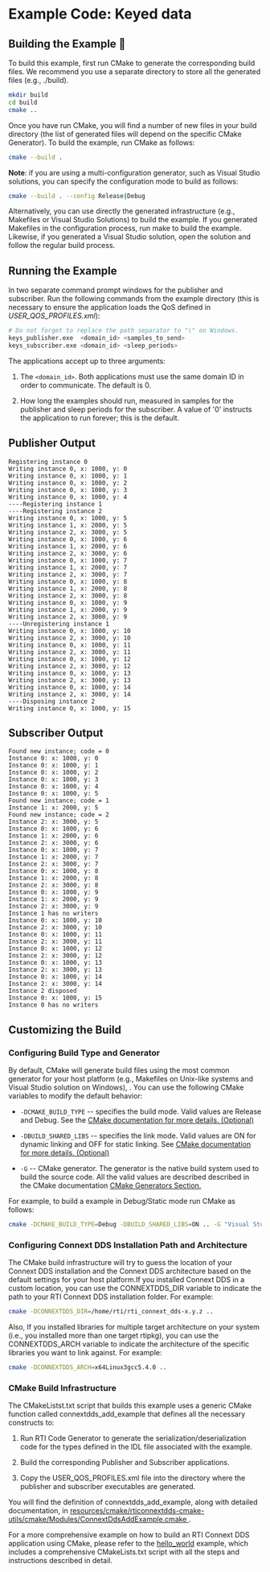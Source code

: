 # Example Code: Keyed data

## Building the Example :wrench:

To build this example, first run CMake to generate the corresponding build
files. We recommend you use a separate directory to store all the generated
files (e.g., ./build).

```sh
mkdir build
cd build
cmake ..
```

Once you have run CMake, you will find a number of new files in your build
directory (the list of generated files will depend on the specific CMake
Generator). To build the example, run CMake as follows:

```sh
cmake --build .
```

**Note**: if you are using a multi-configuration generator, such as Visual
Studio solutions, you can specify the configuration mode to build as follows:

```sh
cmake --build . --config Release|Debug
```

Alternatively, you can use directly the generated infrastructure (e.g.,
Makefiles or Visual Studio Solutions) to build the example. If you generated
Makefiles in the configuration process, run make to build the example. Likewise,
if you generated a Visual Studio solution, open the solution and follow the
regular build process.

## Running the Example

In two separate command prompt windows for the publisher and subscriber. Run the
following commands from the example directory (this is necessary to ensure the
application loads the QoS defined in *USER_QOS_PROFILES.xml*):

```sh
# Do not forget to replace the path separator to "\" on Windows.
keys_publisher.exe  <domain_id> <samples_to_send>
keys_subscriber.exe <domain_id> <sleep_periods>
```

The applications accept up to three arguments:

1.  The `<domain_id>`. Both applications must use the same domain ID in order to
    communicate. The default is 0.

2.  How long the examples should run, measured in samples for the publisher and
    sleep periods for the subscriber. A value of '0' instructs the application
    to run forever; this is the default.

## Publisher Output

```plaintext
Registering instance 0
Writing instance 0, x: 1000, y: 0
Writing instance 0, x: 1000, y: 1
Writing instance 0, x: 1000, y: 2
Writing instance 0, x: 1000, y: 3
Writing instance 0, x: 1000, y: 4
----Registering instance 1
----Registering instance 2
Writing instance 0, x: 1000, y: 5
Writing instance 1, x: 2000, y: 5
Writing instance 2, x: 3000, y: 5
Writing instance 0, x: 1000, y: 6
Writing instance 1, x: 2000, y: 6
Writing instance 2, x: 3000, y: 6
Writing instance 0, x: 1000, y: 7
Writing instance 1, x: 2000, y: 7
Writing instance 2, x: 3000, y: 7
Writing instance 0, x: 1000, y: 8
Writing instance 1, x: 2000, y: 8
Writing instance 2, x: 3000, y: 8
Writing instance 0, x: 1000, y: 9
Writing instance 1, x: 2000, y: 9
Writing instance 2, x: 3000, y: 9
----Unregistering instance 1
Writing instance 0, x: 1000, y: 10
Writing instance 2, x: 3000, y: 10
Writing instance 0, x: 1000, y: 11
Writing instance 2, x: 3000, y: 11
Writing instance 0, x: 1000, y: 12
Writing instance 2, x: 3000, y: 12
Writing instance 0, x: 1000, y: 13
Writing instance 2, x: 3000, y: 13
Writing instance 0, x: 1000, y: 14
Writing instance 2, x: 3000, y: 14
----Disposing instance 2
Writing instance 0, x: 1000, y: 15
```

## Subscriber Output

```plaintext
Found new instance; code = 0
Instance 0: x: 1000, y: 0
Instance 0: x: 1000, y: 1
Instance 0: x: 1000, y: 2
Instance 0: x: 1000, y: 3
Instance 0: x: 1000, y: 4
Instance 0: x: 1000, y: 5
Found new instance; code = 1
Instance 1: x: 2000, y: 5
Found new instance; code = 2
Instance 2: x: 3000, y: 5
Instance 0: x: 1000, y: 6
Instance 1: x: 2000, y: 6
Instance 2: x: 3000, y: 6
Instance 0: x: 1000, y: 7
Instance 1: x: 2000, y: 7
Instance 2: x: 3000, y: 7
Instance 0: x: 1000, y: 8
Instance 1: x: 2000, y: 8
Instance 2: x: 3000, y: 8
Instance 0: x: 1000, y: 9
Instance 1: x: 2000, y: 9
Instance 2: x: 3000, y: 9
Instance 1 has no writers
Instance 0: x: 1000, y: 10
Instance 2: x: 3000, y: 10
Instance 0: x: 1000, y: 11
Instance 2: x: 3000, y: 11
Instance 0: x: 1000, y: 12
Instance 2: x: 3000, y: 12
Instance 0: x: 1000, y: 13
Instance 2: x: 3000, y: 13
Instance 0: x: 1000, y: 14
Instance 2: x: 3000, y: 14
Instance 2 disposed
Instance 0: x: 1000, y: 15
Instance 0 has no writers
```

## Customizing the Build

### Configuring Build Type and Generator

By default, CMake will generate build files using the most common generator for
your host platform (e.g., Makefiles on Unix-like systems and Visual Studio
solution on Windows), \. You can use the following CMake variables to modify
the default behavior:

-   `-DCMAKE_BUILD_TYPE` -- specifies the build mode. Valid values are Release
    and Debug. See the [CMake documentation for more details.
    (Optional)](https://cmake.org/cmake/help/latest/variable/CMAKE_BUILD_TYPE.html)

-   `-DBUILD_SHARED_LIBS` -- specifies the link mode. Valid values are ON for
    dynamic linking and OFF for static linking. See [CMake documentation for
    more details.
    (Optional)](https://cmake.org/cmake/help/latest/variable/BUILD_SHARED_LIBS.html)

-   `-G` -- CMake generator. The generator is the native build system used to
    build the source code. All the valid values are described described in the
    CMake documentation [CMake Generators
    Section.](https://cmake.org/cmake/help/latest/manual/cmake-generators.7.html)

For example, to build a example in Debug/Static mode run CMake as follows:

```sh
cmake -DCMAKE_BUILD_TYPE=Debug -DBUILD_SHARED_LIBS=ON .. -G "Visual Studio 15 2017" -A x64
```

### Configuring Connext DDS Installation Path and Architecture

The CMake build infrastructure will try to guess the location of your Connext
DDS installation and the Connext DDS architecture based on the default settings
for your host platform.If you installed Connext DDS in a custom location, you
can use the CONNEXTDDS_DIR variable to indicate the path to your RTI Connext
DDS installation folder. For example:

```sh
cmake -DCONNEXTDDS_DIR=/home/rti/rti_connext_dds-x.y.z ..
```

Also, If you installed libraries for multiple target architecture on your
system (i.e., you installed more than one target rtipkg), you can use the
CONNEXTDDS_ARCH variable to indicate the architecture of the specific libraries
you want to link against. For example:

```sh
cmake -DCONNEXTDDS_ARCH=x64Linux3gcc5.4.0 ..
```

### CMake Build Infrastructure

The CMakeListst.txt script that builds this example uses a generic CMake
function called connextdds_add_example that defines all the necessary
constructs to:

1.  Run RTI Code Generator to generate the serialization/deserialization code
    for the types defined in the IDL file associated with the example.

2.  Build the corresponding Publisher and Subscriber applications.

3.  Copy the USER_QOS_PROFILES.xml file into the directory where the publisher
    and subscriber executables are generated.

You will find the definition of connextdds_add_example, along with detailed
documentation, in
[resources/cmake/rticonnextdds-cmake-utils/cmake/Modules/ConnextDdsAddExample.cmake
](https://github.com/rticommunity/rticonnextdds-cmake-utils/blob/main/cmake/Modules/ConnextDdsAddExample.cmake).

For a more comprehensive example on how to build an RTI Connext DDS application
using CMake, please refer to the
[hello_world](../../../connext_dds/build_systems/cmake/) example, which
includes a comprehensive CMakeLists.txt script with all the steps and
instructions described in detail.
